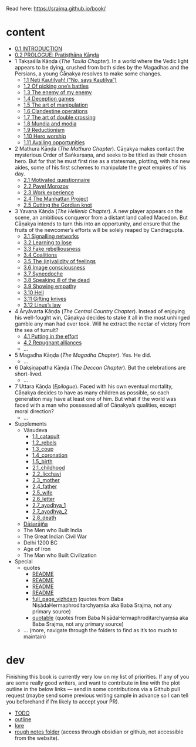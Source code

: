 Read here: https://srajma.github.io/book/
# content
- [0.1 INTRODUCTION](chapters/0/0.1.md)
- [0.2 PROLOGUE: Pratiṣṭhāna Kāṇḍa](chapters/0/0.2.md)
- 1 Takṣaśila Kāṇḍa (*The Taxila Chapter*). In a world where the Vedic light appears to be dying, crushed from both sides by the Magadhas and the Persians, a young Cāṇakya resolves to make some changes.
	- [1.1 Neti Kautilyaḥ! (“No, says Kautilya”)](chapters/1/1.1.md)
	- [1.2 Of picking one’s battles](chapters/1/1.2.md)
	- [1.3 The enemy of my enemy](chapters/1/1.3.md)
	- [1.4 Deception games](chapters/1/1.4.md)
	- [1.5 The art of manipulation](chapters/1/1.5.md)
	- [1.6 Clandestine operations](chapters/1/1.6.md)
	- [1.7 The art of double crossing](chapters/1/1.7.md)
	- [1.8 Mundia and modia](chapters/1/1.8.md)
	- [1.9 Reductionism](chapters/1/1.9.md)
	- [1.10 Hero worship](chapters/1/1.10.md)
	- [1.11 Availing opportunities](chapters/1/1.11.md)
- 2 Mathura Kāṇḍa (*The Mathura Chapter*). Cāṇakya makes contact the mysterious Order of Saṅkarṣaṇa, and seeks to be titled as their chosen hero. But for that he must first rise as a statesman, plotting, with his new aides, some of his first schemes to manipulate the great empires of his day.
	- [2.1 Motivated questionnaire](chapters/2/2.1.md)
	- [2.2 Pavel Morozov](chapters/2/2.2.md)
	- [2.3 Work experience](chapters/2/2.3.md)
	- [2.4 The Manhattan Project](chapters/2/2.4.md)
	- [2.5 Cutting the Gordian knot](chapters/2/2.5.md)
- 3 Yavana Kāṇḍa (*The Hellenic Chapter*). A new player appears on the scene, an ambitious conqueror from a distant land called Macedon. But Cāṇakya intends to turn this into an opportunity, and ensure that the fruits of the newcomer’s efforts will be solely reaped by Candragupta.
	- [3.1 Signalling networks](chapters/3/3.1.md)
	- [3.2 Learning to lose](chapters/3/3.2.md)
	- [3.3 Fake rebelliousness](chapters/3/3.3.md)
	- [3.4 Coalitions](chapters/3/3.4.md)
	- [3.5 The (in)validity of feelings](chapters/3/3.5.md)
	- [3.6 Image consciousness](chapters/3/3.6.md)
	- [3.7 Synecdoche](chapters/3/3.7.md)
	- [3.8 Speaking ill of the dead](chapters/3/3.8.md)
	- [3.9 Showing empathy](chapters/3/3.9.md)
	- [3.10 Hell](chapters/3/3.10.md)
	- [3.11 Gifting knives](chapters/3/3.11.md)
	- [3.12 Linus’s law](chapters/3/3.12.md)
- 4 Āryāvarta Kāṇḍa (*The Central Country Chapter*). Instead of enjoying his well-fought win, Cāṇakya decides to stake it all in the most unhinged gamble any man had ever took. Will he extract the nectar of victory from the sea of tumult?
	- [4.1 Putting in the effort](chapters/4/4.1.md)
	- [4.2 Repugnant alliances](chapters/4/4.2.md)
	- …
- 5 Magadha Kāṇḍa (*The Magadha Chapter*). Yes. He did.
	- …
- 6 Dakṣiṇapatha Kāṇḍa (*The Deccan Chapter*). But the celebrations are short-lived.
	- …
- 7 Uttara Kāṇḍa (*Epilogue*). Faced with his own eventual mortality, Cāṇakya decides to have as many children as possible, so each generation may have at least one of him. But what if the world was faced with a man who possessed all of Cāṇakya’s qualities, except moral direction?
	- …
- Supplements
	- Vāsudeva
		- [1.1_catapult](chapters/vasudeva/1.1_catapult.md)
		- [1.2_rebels](chapters/vasudeva/1.2_rebels.md)
		- [1.3_coup](chapters/vasudeva/1.3_coup.md)
		- [1.4_coronation](chapters/vasudeva/1.4_coronation.md)
		- [1.5_birth](chapters/vasudeva/1.5_birth.md)
		- [2.1_childhood](chapters/vasudeva/2.1_childhood.md)
		- [2.2_licchavi](chapters/vasudeva/2.2_licchavi.md)
		- [2.3_mother](chapters/vasudeva/2.3_mother.md)
		- [2.4_father](chapters/vasudeva/2.4_father.md)
		- [2.5_wife](chapters/vasudeva/2.5_wife.md)
		- [2.6_letter](chapters/vasudeva/2.6_letter.md)
		- [2.7_ayodhya_1](chapters/vasudeva/2.7_ayodhya_1.md)
		- [2.7_ayodhya_2](chapters/vasudeva/2.7_ayodhya_2.md)
		- [2.8_death](chapters/vasudeva/2.8_death.md)
	- [Dāśarājña](chapters/dasarajna.md)
	- The Men who Built India
	- The Great Indian Civil War
	- Delhi 1200 BC
	- Age of Iron
	- The Man who Built Civilization
- Special
	- quotes
		- [README](chapters/specials/quotes/arthashastra/README.md)
		- [README](chapters/specials/quotes/canakya_niti/README.md)
		- [README](chapters/specials/quotes/greek/README.md)
		- [README](chapters/specials/quotes/misc/README.md)
		- [full_page_vizhdam](chapters/specials/quotes/arthashastra/full_page_vizhdam.md) (quotes from Baba NiṣādaHermaphroditarchyaṃśa aka Baba Srajma, not any primary source)
		- [quotable](chapters/specials/quotes/arthashastra/quotable.md) (quotes from Baba NiṣādaHermaphroditarchyaṃśa aka Baba Srajma, not any primary source)
	- … (more, navigate through the folders to find as it’s too much to maintain)

# dev

Finishing this book is currently very low on my list of priorities. If any of you are some really good writers, and want to contribute in line with the plot outline in the below links — send in some contributions via a Github pull request (maybe send some previous writing sample in advance so I can tell you beforehand if I’m likely to accept your PR).  

- [TODO](TODO.md)
- [outline](outline.md)
- [lore](lore.md)
- [rough notes folder](chapters/rough/) (access through obsidian or github, not accessible from the website).